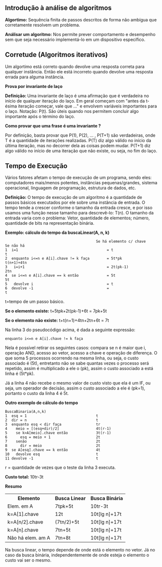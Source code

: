 <h2>Introdução à análise de algoritmos</h2>

<strong>Algortimo:</strong> Sequência finita de passos descritos de forma não ambígua que corretamente resolvem um problema.

<strong>Análisar um algoritmo:</strong> Nos permite prever comportamento e desempenho sem que seja necessário implementá-lo em um dispositivo específico.


<h2>Corretude (Algoritmos iterativos)</h2>

Um algortimo está correto quando devolve uma resposta correta para qualquer instância. Então ele está incorreto quando devolve uma resposta errada para alguma instância.
 
<strong>Prova por invariante de laço</strong><p>

<strong>Definição: </strong>Uma invariante de laço é uma afirmação que é verdadeira no início de qualquer iteração do laço. Em geral começam com "antes da t-ésima iteração começar, vale que ..." e envolvem variáveis importantes para o laço. Notação: P(t). São úteis quando nos permitem concluir algo importante após o término do laço. 

<strong>Como provar que uma frase é uma invariante ?</strong><p>

Por definição, basta provar que P(1), P(2), ... , P(T+1) são verdadeiras, onde T é a quantidade de iterações realizadas. P(T) diz algo válido no início da última iteração, mas no decorrer dela as coisas podem mudar. P(T+1) diz algo válido no início de uma iteração que não existe, ou seja, no fim do laço.

<h2>Tempo de Execução</h2>
 
Vários fatores afetam o tempo de execução de um programa, sendo eles: computadores mais/menos potentes, instâncias pequenas/grandes, sistema operacional, linguagem de programação, estrutura de dados, etc.
 
 <strong>Definição:</strong> O tempo de execução de um algoritmo é a quantidade de passos básicos executados por ele sobre uma instância de entrada. O tempo tende a crescer conforme o tamanho da entrada cresce, e por isso usamos uma função nesse tamanho para descrevê-lo: T(n). O tamanho da entrada varia com o problema: Vetor, quantidade de elementos; número, quantidade de bits na representação binária.
 
 <strong>Exemplo: cálculo do tempo da buscaLinear(A, n, k)</strong>
 
 ~~~
                                           Se há elemento c/ chave       Se não há
 1  i=1                                         = t                           t
 2  enquanto i<=n e A[i].chave != k faça        = 5t*pk                       t(n+1)+4tn
 3   i=i+1                                      = 2t(pk-1)                    2tn
 4  se i<=n e A[i].chave == k então             = 5t                          5t
 5   devolve i                                  = t                                     
 6  devolve -1                                  =                             t
 ~~~

t=tempo de um passo básico.<p>

<strong>Se o elemento existe:</strong> t+5tpk+2t(pk-1)+6t = 7pk+5t<p>
<strong>Se o elemento não existe:</strong> t+t(n+1)+4tn+2tn+6t = 7t<p>

Na linha 3 do pseudocódigo acima, é dada a seguinte expressão:
~~~
enquanto i<=n e A[i].chave != k faça
~~~

Nela é possível retirar os seguintes casos: compara se n é maior que i, operação AND, acesso ao vetor, acesso a chave e operação de diferença. O que soma 5 processos ocorrendo na mesma linha, ou seja, o custo associado é (5t), entretanto não se sabe quantas vezes o processo será repetido, assim é multiplicado a ele o (pk), assim o custo associado a está linha é (5t*pk).

Já a linha 4 não recebe o mesmo valor de custo visto que ela é um IF, ou seja, um operador de decisão, assim o custo associado a ele é (pk=1), portanto o custo da linha 4 é 5t. 

<strong>Outro exemplo de cálculo do tempo</strong>

~~~
BuscaBinaria(A,n,k)
1  esq = 1                                t
2  dir = n                                t
3  enquanto esq < dir faça                tr
4    meio = [(esq+dir)/2]                 4t(r-1)
5    se k>A[meio].chave então             3t(r-1)
6      esq = meio + 1                     2t
7    senão                                2t
8      dir = meio                         2t
9  se A[esq].chave == k então             4t
10   devolve esq                          t
11 devolve -1                             t
~~~

r = quantidade de vezes que o teste da linha 3 executa.

<strong>Custo total:</strong> 10tr-3t

<strong>Resumo</strong><p>

<table>
 <tr>
  <th>Elemento</th>
  <th>Busca Linear</th>
  <th>Busca Binária</th>
 </tr>
 <tr>
  <td>Elem. em A</td>
  <td>7tpk+5t</td>
  <td>10tr-3t</td>
 </tr>
  <tr>
  <td>k=A[1].chave</td>
  <td>12t</td>
  <td>10t[lg n]+17t</td>
 </tr>
  <tr>
  <td>k=A[n/2].chave</td>
  <td>(7tn/2)+5t</td>
  <td>10t[lg n]+17t</td>
 </tr>
  <tr>
  <td>k=A[n].chave</td>
  <td>7tn+5t</td>
  <td>10t[lg n]+17t</td>
 </tr>
  <tr>
  <td>Não há elem. am A</td>
  <td>7tn+8t</td>
  <td>10t[lg n]+17t</td>
 </tr>
</table>

Na busca linear, o tempo depende de onde está o elemento no vetor. Já no caso da busca binária, independentemente de onde esteja o elemento o custo vai ser o mesmo. 
